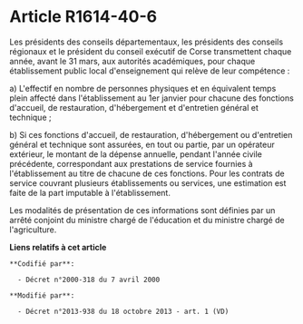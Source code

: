 # Article R1614-40-6

Les présidents des conseils départementaux, les présidents des conseils régionaux et le président du conseil exécutif de
Corse transmettent chaque année, avant le 31 mars, aux autorités académiques, pour chaque établissement public local
d'enseignement qui relève de leur compétence : 

a) L'effectif en nombre de personnes physiques et en équivalent temps plein affecté dans l'établissement au 1er janvier pour
chacune des fonctions d'accueil, de restauration, d'hébergement et d'entretien général et technique ; 

b) Si ces fonctions d'accueil, de restauration, d'hébergement ou d'entretien général et technique sont assurées, en tout ou
partie, par un opérateur extérieur, le montant de la dépense annuelle, pendant l'année civile précédente, correspondant aux
prestations de service fournies à l'établissement au titre de chacune de ces fonctions. Pour les contrats de service couvrant
plusieurs établissements ou services, une estimation est faite de la part imputable à l'établissement. 

Les modalités de présentation de ces informations sont définies par un arrêté conjoint du ministre chargé de l'éducation et
du ministre chargé de l'agriculture.

**Liens relatifs à cet article**

	**Codifié par**:

	  - Décret n°2000-318 du 7 avril 2000

	**Modifié par**:

	  - Décret n°2013-938 du 18 octobre 2013 - art. 1 (VD)
